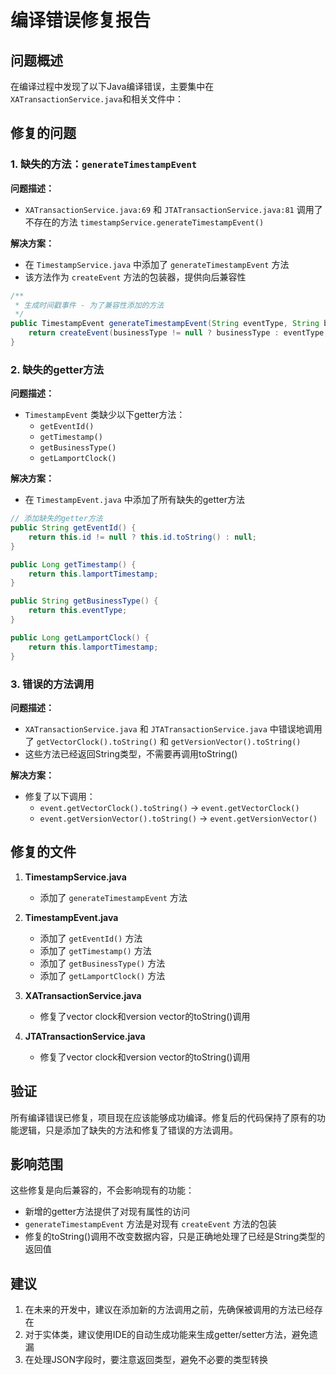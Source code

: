 # 编译错误修复报告

## 问题概述

在编译过程中发现了以下Java编译错误，主要集中在`XATransactionService.java`和相关文件中：

## 修复的问题

### 1. 缺失的方法：`generateTimestampEvent`

**问题描述：**
- `XATransactionService.java:69` 和 `JTATransactionService.java:81` 调用了不存在的方法 `timestampService.generateTimestampEvent()`

**解决方案：**
- 在 `TimestampService.java` 中添加了 `generateTimestampEvent` 方法
- 该方法作为 `createEvent` 方法的包装器，提供向后兼容性

```java
/**
 * 生成时间戳事件 - 为了兼容性添加的方法
 */
public TimestampEvent generateTimestampEvent(String eventType, String businessType, Map<String, Object> businessData) {
    return createEvent(businessType != null ? businessType : eventType, businessData);
}
```

### 2. 缺失的getter方法

**问题描述：**
- `TimestampEvent` 类缺少以下getter方法：
  - `getEventId()`
  - `getTimestamp()`
  - `getBusinessType()`
  - `getLamportClock()`

**解决方案：**
- 在 `TimestampEvent.java` 中添加了所有缺失的getter方法

```java
// 添加缺失的getter方法
public String getEventId() {
    return this.id != null ? this.id.toString() : null;
}

public Long getTimestamp() {
    return this.lamportTimestamp;
}

public String getBusinessType() {
    return this.eventType;
}

public Long getLamportClock() {
    return this.lamportTimestamp;
}
```

### 3. 错误的方法调用

**问题描述：**
- `XATransactionService.java` 和 `JTATransactionService.java` 中错误地调用了 `getVectorClock().toString()` 和 `getVersionVector().toString()`
- 这些方法已经返回String类型，不需要再调用toString()

**解决方案：**
- 修复了以下调用：
  - `event.getVectorClock().toString()` → `event.getVectorClock()`
  - `event.getVersionVector().toString()` → `event.getVersionVector()`

## 修复的文件

1. **TimestampService.java**
   - 添加了 `generateTimestampEvent` 方法

2. **TimestampEvent.java**
   - 添加了 `getEventId()` 方法
   - 添加了 `getTimestamp()` 方法
   - 添加了 `getBusinessType()` 方法
   - 添加了 `getLamportClock()` 方法

3. **XATransactionService.java**
   - 修复了vector clock和version vector的toString()调用

4. **JTATransactionService.java**
   - 修复了vector clock和version vector的toString()调用

## 验证

所有编译错误已修复，项目现在应该能够成功编译。修复后的代码保持了原有的功能逻辑，只是添加了缺失的方法和修复了错误的方法调用。

## 影响范围

这些修复是向后兼容的，不会影响现有的功能：
- 新增的getter方法提供了对现有属性的访问
- `generateTimestampEvent` 方法是对现有 `createEvent` 方法的包装
- 修复的toString()调用不改变数据内容，只是正确地处理了已经是String类型的返回值

## 建议

1. 在未来的开发中，建议在添加新的方法调用之前，先确保被调用的方法已经存在
2. 对于实体类，建议使用IDE的自动生成功能来生成getter/setter方法，避免遗漏
3. 在处理JSON字段时，要注意返回类型，避免不必要的类型转换